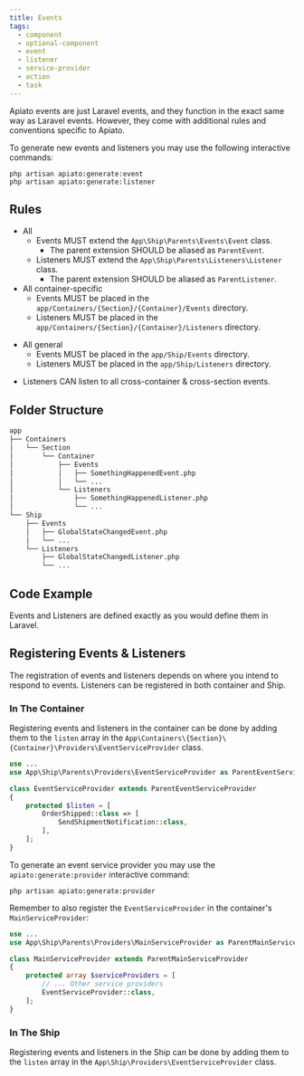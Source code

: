 ```yaml
---
title: Events
tags:
  - component
  - optional-component
  - event
  - listener
  - service-provider
  - action
  - task
---
```


Apiato events are just Laravel events, and they function in the exact same way as Laravel events.
However, they come with additional rules and conventions specific to Apiato.

To generate new events and listeners you may use the following interactive commands:

```
php artisan apiato:generate:event
php artisan apiato:generate:listener
```

## Rules

- All 
  - Events MUST extend the `App\Ship\Parents\Events\Event` class.
    - The parent extension SHOULD be aliased as `ParentEvent`.
  - Listeners MUST extend the `App\Ship\Parents\Listeners\Listener` class.
    - The parent extension SHOULD be aliased as `ParentListener`.
- All container-specific
  - Events MUST be placed in the `app/Containers/{Section}/{Container}/Events` directory.
  - Listeners MUST be placed in the `app/Containers/{Section}/{Container}/Listeners` directory.

[//]: # (  - Events & Listeners MUST be registered in their respective container's `App\Containers\{Section}\{Container}\Providers\EventServiceProvider` class.)
- All general
  - Events MUST be placed in the `app/Ship/Events` directory.
  - Listeners MUST be placed in the `app/Ship/Listeners` directory.

[//]: # (  - Events & Listeners MUST be registered in the `App\Ship\Providers\EventServiceProvider` class.)
- Listeners CAN listen to all cross-container & cross-section events.

## Folder Structure

```markdown
app
├── Containers
│   └── Section
│       └── Container
│           ├── Events
│           │   ├── SomethingHappenedEvent.php
│           │   └── ...
│           └── Listeners
│               ├── SomethingHappenedListener.php
│               └── ...
└── Ship
    ├── Events
    │   ├── GlobalStateChangedEvent.php
    │   └── ...
    └── Listeners
        ├── GlobalStateChangedListener.php
        └── ...
```

## Code Example

Events and Listeners are defined exactly as you would define them in Laravel.

## Registering Events & Listeners

The registration of events and listeners depends on where you intend to respond to events.
Listeners can be registered in both container and Ship.

### In The Container

Registering events and listeners in the container can be done
by adding them to the `listen` array in the `App\Containers\{Section}\{Container}\Providers\EventServiceProvider` class.

```php
use ...
use App\Ship\Parents\Providers\EventServiceProvider as ParentEventServiceProvider;

class EventServiceProvider extends ParentEventServiceProvider
{
    protected $listen = [
        OrderShipped::class => [
            SendShipmentNotification::class,
        ],
    ];
}
```

To generate an event service provider
you may use the `apiato:generate:provider` interactive command:

```
php artisan apiato:generate:provider
```

Remember to also register the `EventServiceProvider` in the container's `MainServiceProvider`:

```php
use ...
use App\Ship\Parents\Providers\MainServiceProvider as ParentMainServiceProvider;

class MainServiceProvider extends ParentMainServiceProvider
{
    protected array $serviceProviders = [
        // ... Other service providers
        EventServiceProvider::class,
    ];
}
```

### In The Ship

Registering events and listeners in the Ship can be done
by adding them to the `listen` array in the `App\Ship\Providers\EventServiceProvider` class.
